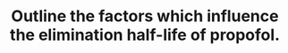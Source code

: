 ---
title: "Outline the factors which influence the elimination half-life of propofol."
entityType: SAQ
exam: PEX
college: ANZCA
year: 2004
sitting: B
question: 07
passRate: 29
EC_expectedDomains:
- "This question focused on the application of pharmacokinetics principles to the systemic elimination of propofol. Therefore, candidates were expected to provide a definition of the determinants of elimination half-life and its mathematical model with factual data representative of propofol."
- "Factors that affected hepatic clearance of propofol in particular liver blood flow, severe liver disease, drugs and age should have been mentioned. Enzymatic activity has little influence in the face of the high hepatic extraction ratio of propofol. Similarly, factors affecting volume of distribution at steady state like body fat content should have been mentioned."
EC_extraCredit:
- "Candidates who mentioned the effects of individual patient variability, hypothermia and critical illness on elimination half-life gained extra marks."
EC_errorsCommon:
- "Many candidates presented irrelevant information such as indications, comparative kinetics with thiopentone and lengthy description of propofol kinetics by infusion."
---
